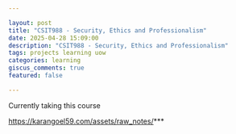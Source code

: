 ```yaml
---

layout: post  
title: "CSIT988 - Security, Ethics and Professionalism"  
date: 2025-04-28 15:09:00  
description: "CSIT988 - Security, Ethics and Professionalism"  
tags: projects learning uow
categories: learning  
giscus_comments: true  
featured: false  

---
```


Currently taking this course

https://karangoel59.com/assets/raw_notes/***